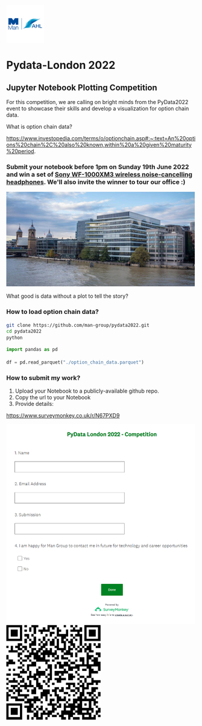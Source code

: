 <img src="man-ahl.png" alt="man-ahl logo" width="100px"/>

# Pydata-London 2022

## Jupyter Notebook Plotting Competition 

For this competition, we are calling on bright minds from the PyData2022 event to showcase their skills and develop a visualization for option chain data.

What is option chain data?

https://www.investopedia.com/terms/o/optionchain.asp#:~:text=An%20options%20chain%2C%20also%20known,within%20a%20given%20maturity%20period.


### Submit your notebook before 1pm on Sunday 19th June 2022 and win a set of [Sony WF-1000XM3 wireless noise-cancelling headphones](https://www.sony.com/ke/electronics/truly-wireless/wf-1000xm3). We'll also invite the winner to tour our office :)

<img src="man-office.jpg" alt="man-office" width="500"/>

What good is data without a plot to tell the story?

### How to load option chain data?

```bash
git clone https://github.com/man-group/pydata2022.git
cd pydata2022
python
```

```python
import pandas as pd

df = pd.read_parquet("./option_chain_data.parquet")
```

### How to submit my work?

1. Upload your Notebook to a publicly-available github repo.
2. Copy the url to your Notebook
3. Provide details:

https://www.surveymonkey.co.uk/r/N67PXD9

<img src="image.png" alt="submission" width="500px"/>

<img src="QR_code_N67PXD9.png" alt="qr-code" width="250"/>

